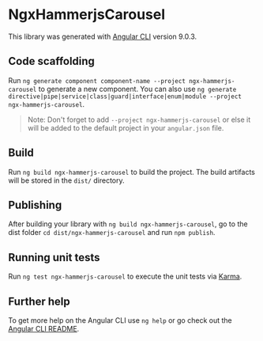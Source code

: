# NgxHammerjsCarousel

This library was generated with [Angular CLI](https://github.com/angular/angular-cli) version 9.0.3.

## Code scaffolding

Run `ng generate component component-name --project ngx-hammerjs-carousel` to generate a new component. You can also use `ng generate directive|pipe|service|class|guard|interface|enum|module --project ngx-hammerjs-carousel`.
> Note: Don't forget to add `--project ngx-hammerjs-carousel` or else it will be added to the default project in your `angular.json` file. 

## Build

Run `ng build ngx-hammerjs-carousel` to build the project. The build artifacts will be stored in the `dist/` directory.

## Publishing

After building your library with `ng build ngx-hammerjs-carousel`, go to the dist folder `cd dist/ngx-hammerjs-carousel` and run `npm publish`.

## Running unit tests

Run `ng test ngx-hammerjs-carousel` to execute the unit tests via [Karma](https://karma-runner.github.io).

## Further help

To get more help on the Angular CLI use `ng help` or go check out the [Angular CLI README](https://github.com/angular/angular-cli/blob/master/README.md).
